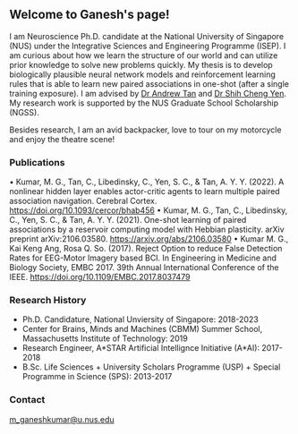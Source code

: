 ## Welcome to Ganesh's page!

I am Neuroscience Ph.D. candidate at the National University of Singapore (NUS) under the Integrative Sciences and Engineering Programme (ISEP). I am curious about how we learn the structure of our world and can utilize prior knowledge to solve new problems quickly. My thesis is to develop biologically plausible neural network models and reinforcement learning rules that is able to learn new paired associations in one-shot (after a single training exposure). I am advised by [Dr Andrew Tan](https://nus.edu.sg/lsi/principal-investigators-3/dr-andrew-tan-yong-yi/) and [Dr Shih Cheng Yen](https://cde.nus.edu.sg/idp/staff/yen-shih-cheng/). My research work is supported by the NUS Graduate School Scholarship (NGSS). 

Besides research, I am an avid backpacker, love to tour on my motorcycle and enjoy the theatre scene!

### Publications

•	Kumar, M. G., Tan, C., Libedinsky, C., Yen, S. C., & Tan, A. Y. Y. (2022). A nonlinear hidden layer enables actor-critic agents to learn multiple paired association navigation. Cerebral Cortex. https://doi.org/10.1093/cercor/bhab456
•	Kumar, M. G., Tan, C., Libedinsky, C., Yen, S. C., & Tan, A. Y. Y. (2021). One-shot learning of paired associations by a reservoir computing model with Hebbian plasticity. arXiv preprint arXiv:2106.03580. https://arxiv.org/abs/2106.03580
•	Kumar M. G., Kai Keng Ang, Rosa Q. So. (2017). Reject Option to reduce False Detection Rates for EEG-Motor Imagery based BCI. In Engineering in Medicine and Biology Society, EMBC 2017. 39th Annual International Conference of the IEEE. https://doi.org/10.1109/EMBC.2017.8037479


### Research History
- Ph.D. Candidature, National Unviersity of Singapore: 2018-2023
- Center for Brains, Minds and Machines (CBMM) Summer School, Massachusetts Institute of Technology: 2019
- Research Engineer, A\*STAR Artificial Intellignce Initiative (A\*AI): 2017-2018
- B.Sc. Life Sciences + University Scholars Programme (USP) + Special Programme in Science (SPS): 2013-2017


### Contact

m_ganeshkumar@u.nus.edu
